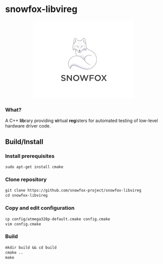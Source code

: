 snowfox-libvireg
================

<p align="center"> 
<img src=".ci/logo/snowfox-os-logo-v2.jpg">
</p>

### What?
A C++ **lib**rary providing **vi**rtual **reg**isters for automated testing of low-level hardware driver code.

## Build/Install
### Install prerequisites
```
sudo apt-get install cmake
```

### Clone repository
```
git clone https://github.com/snowfox-project/snowfox-libvireg
cd snowfox-libvireg
```

### Copy and edit configuration
```
cp config/atmega328p-default.cmake config.cmake
vim config.cmake
```

### Build
```
mkdir build && cd build
cmake ..
make
```

